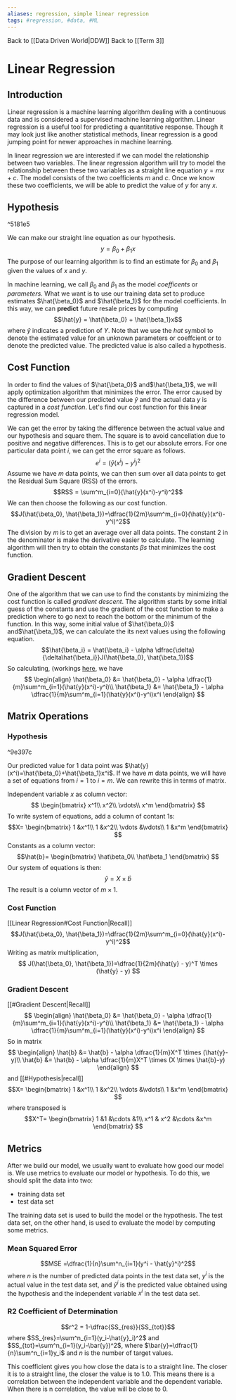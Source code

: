 ```yaml
---
aliases: regression, simple linear regression
tags: #regression, #data, #ML
---
```

Back to [[Data Driven World|DDW]]
Back to [[Term 3]]
# Linear Regression
## Introduction
Linear regression is a machine learning algorithm dealing with a continuous data and is considered a supervised machine learning algorithm. Linear regression is a useful tool for predicting a quantitative response. Though it may look just like another statistical methods, linear regression is a good jumping point for newer approaches in machine learning.

In linear regression we are interested if we can model the relationship between two variables.
The linear regression algorithm will try to model the relationship between these two variables as a straight line equation $y=mx+c$.  The model consists of the two coefficients $m$ and $c$. Once we know these two coefficients, we will be able to predict the value of $y$ for any $x$.

## Hypothesis

^5181e5

We can make our straight line equation as our hypothesis.
$$y=\beta_0 + \beta_1 x$$
The purpose of our learning algorithm is to find an estimate for $\beta_0$ and $\beta_1$ given the values of $x$ and $y$.

In machine learning, we call $\beta_0$ and $\beta_1$ as the model _coefficents_ or _parameters_. What we want is to use our training data set to produce estimates $\hat{\beta_0}$ and $\hat{\beta_1}$ for the model coefficients. In this way, we can **predict** future resale prices by computing
$$\hat{y} = \hat{\beta_0} + \hat{\beta_1}x$$
where $\hat{y}$ indicates a prediction of $Y$. Note that we use the _hat_ symbol to denote the estimated value for an unknown parameters or coeffcient or to denote the predicted value. The predicted value is also called a hypothesis.
## Cost Function
In order to find the values of $\hat{\beta_0}$ and$\hat{\beta_1}$, we will apply optimization algorithm that minimizes the error. The error caused by the difference between our predicted value $\hat{y}$ and the actual data $y$ is captured in a _cost function_. Let's find our cost function for this linear regression model.

We can get the error by taking the difference between the actual value and our hypothesis and square them. The square is to avoid cancellation due to positive and negative differences. This is to get our absolute errors. For one particular data point $i$, we can get the error square as follows.
$$e^i = (\hat{y}(x^i)-y^i)^2$$
Assume we have $m$ data points, we can then sum over all data points to get the Residual Sum Square (RSS) of the errors.
$$RSS = \sum^m_{i=0}(\hat{y}(x^i)-y^i)^2$$
We can then choose the following as our cost function.
$$J(\hat{\beta_0}, \hat{\beta_1})=\dfrac{1}{2m}\sum^m_{i=0}(\hat{y}(x^i)-y^i)^2$$
The division by $m$ is to get an average over all data points. The constant $2$ in the denominator is make the derivative easier to calculate.
The learning algorithm will then try to obtain the constants $\beta s$  that minimizes the cost function.
## Gradient Descent
One of the algorithm that we can use to find the constants by minimizing the cost function is called _gradient descent_. The algorithm starts by some initial guess of the constants and use the gradient of the cost function to make a prediction where to go next to reach the bottom or the minimum of the function. In this way, some initial value of $\hat{\beta_0}$ and$\hat{\beta_1}$, we can calculate the its next values using the following equation.
$$\hat{\beta_i} = \hat{\beta_i} - \alpha \dfrac{\delta}{\delta\hat{\beta_i}}J(\hat{\beta_0}, \hat{\beta_1})$$
So calculating, (workings [here](https://github.com/CasKei/10.020DDW-CasKei/blob/main/d2w_notes-master/LinearRegression.ipynb), we have
$$
\begin{align}
\hat{\beta_0} &= \hat{\beta_0} - \alpha \dfrac{1}{m}\sum^m_{i=1}(\hat{y}(x^i)-y^i)\\
\hat{\beta_1} &= \hat{\beta_1} - \alpha \dfrac{1}{m}\sum^m_{i=1}(\hat{y}(x^i)-y^i)x^i
\end{align}
$$
## Matrix Operations
### Hypothesis

^9e397c

Our predicted value for 1 data point was $\hat{y}(x^i)=\hat{\beta_0}+\hat{\beta_1}x^i$.
If we have $m$ data points, we will have a set of equations from $i=1$ to $i=m$.
We can rewrite this in terms of matrix.

Independent variable $x$ as column vector:
$$
\begin{bmatrix}
x^1\\
x^2\\
\vdots\\
x^m
\end{bmatrix}
$$
To write system of equations, add a column of contant 1s:
$$X=
\begin{bmatrix}
1 &x^1\\
1 &x^2\\
\vdots &\vdots\\
1 &x^m
\end{bmatrix}
$$
Constants as a column vector:
$$\hat{b}=
\begin{bmatrix}
\hat\beta_0\\
\hat\beta_1
\end{bmatrix}
$$
Our system of equations is then:
$$\hat{y}=X \times \hat{b}$$
The result is a column vector of $m \times 1$.

### Cost Function
[[Linear Regression#Cost Function|Recall]]
$$J(\hat{\beta_0}, \hat{\beta_1})=\dfrac{1}{2m}\sum^m_{i=0}(\hat{y}(x^i)-y^i)^2$$
Writing as matrix multiplication,
$$
J(\hat{\beta_0}, \hat{\beta_1})=\dfrac{1}{2m}(\hat{y} - y)^T \times (\hat{y} - y)
$$
### Gradient Descent
[[#Gradient Descent|Recall]]
$$
\begin{align}
\hat{\beta_0} &= \hat{\beta_0} - \alpha \dfrac{1}{m}\sum^m_{i=1}(\hat{y}(x^i)-y^i)\\
\hat{\beta_1} &= \hat{\beta_1} - \alpha \dfrac{1}{m}\sum^m_{i=1}(\hat{y}(x^i)-y^i)x^i
\end{align}
$$
So in matrix
$$
\begin{align}
\hat{b} &= \hat{b} - \alpha \dfrac{1}{m}X^T \times (\hat{y}-y)\\
\hat{b} &= \hat{b} - \alpha \dfrac{1}{m}X^T \times (X \times \hat{b}-y)
\end{align}
$$
and [[#Hypothesis|recall]]
$$X=
\begin{bmatrix}
1 &x^1\\
1 &x^2\\
\vdots &\vdots\\
1 &x^m
\end{bmatrix}
$$
where transposed is
$$X^T=
\begin{bmatrix}
1 &1 &\cdots &1\\
x^1 & x^2 &\cdots &x^m
\end{bmatrix}
$$
## Metrics
After we build our model, we usually want to evaluate how good our model is. We use metrics to evaluate our model or hypothesis. To do this, we should split the data into two:
-   training data set
-   test data set

The training data set is used to build the model or the hypothesis. The test data set, on the other hand, is used to evaluate the model by computing some metrics.
### Mean Squared Error
$$MSE =\dfrac{1}{n}\sum^n_{i=1}(y^i - \hat{y}^i)^2$$
where $n$ is the number of predicted data points in the test data set,  $y^i$ is the actual value in the test data set, and $\hat{y}^i$ is the predicted value obtained using the hypothesis and the independent variable $x^i$ in the test data set.
### R2 Coefficient of Determination
$$r^2 = 1-\dfrac{SS_{res}}{SS_{tot}}$$
where $SS_{res}=\sum^n_{i=1}(y_i-\hat{y}_i)^2$ 
and $SS_{tot}=\sum^n_{i=1}(y_i-\bar{y})^2$, 
where $\bar{y}=\dfrac{1}{n}\sum^n_{i=1}y_i$ 
and $n$ is the number of target values.

This coefficient gives you how close the data is to a straight line.
The closer it is to a straight line, the closer the value is to 1.0.
This means there is a correlation between the independent variable and the dependent variable.
When there is n correlation, the value will be close to 0.